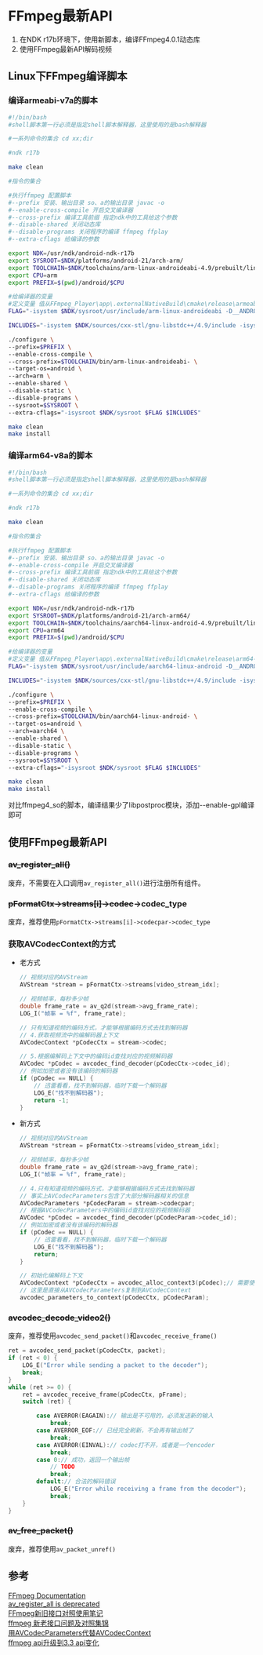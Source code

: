 # FFmpeg最新API

1. 在NDK r17b环境下，使用新脚本，编译FFmpeg4.0.1动态库
2. 使用FFmpeg最新API解码视频

## Linux下FFmpeg编译脚本

### 编译armeabi-v7a的脚本

```bash
#!/bin/bash
#shell脚本第一行必须是指定shell脚本解释器，这里使用的是bash解释器

#一系列命令的集合 cd xx;dir

#ndk r17b

make clean

#指令的集合

#执行ffmpeg 配置脚本
#--prefix 安装、输出目录 so、a的输出目录 javac -o
#--enable-cross-compile 开启交叉编译器
#--cross-prefix 编译工具前缀 指定ndk中的工具给这个参数
#--disable-shared 关闭动态库
#--disable-programs 关闭程序的编译 ffmpeg ffplay
#--extra-cflags 给编译的参数

export NDK=/usr/ndk/android-ndk-r17b
export SYSROOT=$NDK/platforms/android-21/arch-arm/
export TOOLCHAIN=$NDK/toolchains/arm-linux-androideabi-4.9/prebuilt/linux-x86_64
export CPU=arm
export PREFIX=$(pwd)/android/$CPU

#给编译器的变量
#定义变量 值从FFmpeg_Player\app\.externalNativeBuild\cmake\release\armeabi-v7a\build.ninja 复制的
FLAG="-isystem $NDK/sysroot/usr/include/arm-linux-androideabi -D__ANDROID_API__=21 -g -DANDROID -ffunction-sections -funwind-tables -fstack-protector-strong -no-canonical-prefixes -march=armv7-a -mfloat-abi=softfp -mfpu=vfpv3-d16 -mthumb -Wa,--noexecstack -Wformat -Werror=format-security  -Os -DNDEBUG  -fPIC"

INCLUDES="-isystem $NDK/sources/cxx-stl/gnu-libstdc++/4.9/include -isystem $NDK/sources/cxx-stl/gnu-libstdc++/4.9/libs/armeabi-v7a/include -isystem $NDK/sources/cxx-stl/gnu-libstdc++/4.9/include/backward"

./configure \
--prefix=$PREFIX \
--enable-cross-compile \
--cross-prefix=$TOOLCHAIN/bin/arm-linux-androideabi- \
--target-os=android \
--arch=arm \
--enable-shared \
--disable-static \
--disable-programs \
--sysroot=$SYSROOT \
--extra-cflags="-isysroot $NDK/sysroot $FLAG $INCLUDES"

make clean
make install
```

### 编译arm64-v8a的脚本

```bash
#!/bin/bash
#shell脚本第一行必须是指定shell脚本解释器，这里使用的是bash解释器

#一系列命令的集合 cd xx;dir

#ndk r17b

make clean

#指令的集合

#执行ffmpeg 配置脚本
#--prefix 安装、输出目录 so、a的输出目录 javac -o
#--enable-cross-compile 开启交叉编译器
#--cross-prefix 编译工具前缀 指定ndk中的工具给这个参数
#--disable-shared 关闭动态库
#--disable-programs 关闭程序的编译 ffmpeg ffplay
#--extra-cflags 给编译的参数

export NDK=/usr/ndk/android-ndk-r17b
export SYSROOT=$NDK/platforms/android-21/arch-arm64/
export TOOLCHAIN=$NDK/toolchains/aarch64-linux-android-4.9/prebuilt/linux-x86_64
export CPU=arm64
export PREFIX=$(pwd)/android/$CPU

#给编译器的变量
#定义变量 值从FFmpeg_Player\app\.externalNativeBuild\cmake\release\arm64-v8a\build.ninja 复制的
FLAG="-isystem $NDK/sysroot/usr/include/aarch64-linux-android -D__ANDROID_API__=21 -g -DANDROID -ffunction-sections -funwind-tables -fstack-protector-strong -no-canonical-prefixes -Wa,--noexecstack -Wformat -Werror=format-security  -O2 -DNDEBUG  -fPIC"

INCLUDES="-isystem $NDK/sources/cxx-stl/gnu-libstdc++/4.9/include -isystem $NDK/sources/cxx-stl/gnu-libstdc++/4.9/libs/arm64-v8a/include -isystem $NDK/sources/cxx-stl/gnu-libstdc++/4.9/include/backward"

./configure \
--prefix=$PREFIX \
--enable-cross-compile \
--cross-prefix=$TOOLCHAIN/bin/aarch64-linux-android- \
--target-os=android \
--arch=aarch64 \
--enable-shared \
--disable-static \
--disable-programs \
--sysroot=$SYSROOT \
--extra-cflags="-isysroot $NDK/sysroot $FLAG $INCLUDES"

make clean
make install
```

对比ffmpeg4_so的脚本，编译结果少了libpostproc模块，添加--enable-gpl编译即可

## 使用FFmpeg最新API

### ~~av_register_all()~~

废弃，不需要在入口调用`av_register_all()`进行注册所有组件。

### ~~pFormatCtx->streams[i]->codec~~->codec_type

废弃，推荐使用`pFormatCtx->streams[i]->codecpar->codec_type`

### 获取AVCodecContext的方式

* 老方式
    
    ```c
    // 视频对应的AVStream
    AVStream *stream = pFormatCtx->streams[video_stream_idx];
    
    // 视频帧率，每秒多少帧
    double frame_rate = av_q2d(stream->avg_frame_rate);
    LOG_I("帧率 = %f", frame_rate);
    
    // 只有知道视频的编码方式，才能够根据编码方式去找到解码器
    // 4.获取视频流中的编解码器上下文
    AVCodecContext *pCodecCtx = stream->codec;
    
    // 5.根据编解码上下文中的编码id查找对应的视频解码器
    AVCodec *pCodec = avcodec_find_decoder(pCodecCtx->codec_id);
    // 例如加密或者没有该编码的解码器
    if (pCodec == NULL) {
        // 迅雷看看，找不到解码器，临时下载一个解码器
        LOG_E("找不到解码器");
        return -1;
    }
    ```

* 新方式

    ```c
    // 视频对应的AVStream
    AVStream *stream = pFormatCtx->streams[video_stream_idx];

    // 视频帧率，每秒多少帧
    double frame_rate = av_q2d(stream->avg_frame_rate);
    LOG_I("帧率 = %f", frame_rate);

    // 4.只有知道视频的编码方式，才能够根据编码方式去找到解码器
    // 事实上AVCodecParameters包含了大部分解码器相关的信息
    AVCodecParameters *pCodecParam = stream->codecpar;
    // 根据AVCodecParameters中的编码id查找对应的视频解码器
    AVCodec *pCodec = avcodec_find_decoder(pCodecParam->codec_id);
    // 例如加密或者没有该编码的解码器
    if (pCodec == NULL) {
        // 迅雷看看，找不到解码器，临时下载一个解码器
        LOG_E("找不到解码器");
        return;
    }

    // 初始化编解码上下文
    AVCodecContext *pCodecCtx = avcodec_alloc_context3(pCodec);// 需要使用avcodec_free_context释放
    // 这里是直接从AVCodecParameters复制到AVCodecContext
    avcodec_parameters_to_context(pCodecCtx, pCodecParam);
    ```

### ~~avcodec_decode_video2()~~

废弃，推荐使用`avcodec_send_packet()`和`avcodec_receive_frame()`

```c
ret = avcodec_send_packet(pCodecCtx, packet);
if (ret < 0) {
    LOG_E("Error while sending a packet to the decoder");
    break;
}
while (ret >= 0) {
    ret = avcodec_receive_frame(pCodecCtx, pFrame);
    switch (ret) {

        case AVERROR(EAGAIN):// 输出是不可用的，必须发送新的输入
            break;
        case AVERROR_EOF:// 已经完全刷新，不会再有输出帧了
            break;
        case AVERROR(EINVAL):// codec打不开，或者是一个encoder
            break;
        case 0:// 成功，返回一个输出帧
            // TODO
            break;
        default:// 合法的解码错误
            LOG_E("Error while receiving a frame from the decoder");
            break;
    }
}
```

### ~~av_free_packet()~~

废弃，推荐使用`av_packet_unref()`

## 参考

[FFmpeg Documentation](http://ffmpeg.org/doxygen/trunk/index.html)  
[av_register_all is deprecated](https://github.com/intel/libyami-utils/pull/118)  
[FFmpeg新旧接口对照使用笔记](https://blog.csdn.net/zhangwu1241/article/details/53183590)  
[ffmpeg 新老接口问题及对照集锦](https://blog.csdn.net/sukhoi27smk/article/details/18842725)  
[用AVCodecParameters代替AVCodecContext](https://blog.csdn.net/luotuo44/article/details/54981809)  
[ffmpeg api升级到3.3 api变化](https://www.cnblogs.com/elesos/p/6866599.html)